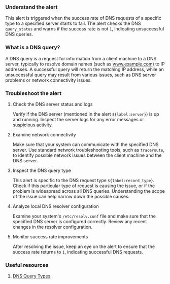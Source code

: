 ### Understand the alert

This alert is triggered when the success rate of DNS requests of a specific type to a specified server starts to fail. The alert checks the DNS `query_status` and warns if the success rate is not `1`, indicating unsuccessful DNS queries.

### What is a DNS query?

A DNS query is a request for information from a client machine to a DNS server, typically to resolve domain names (such as www.example.com) to IP addresses. A successful query will return the matching IP address, while an unsuccessful query may result from various issues, such as DNS server problems or network connectivity issues.

### Troubleshoot the alert

1. Check the DNS server status and logs

   Verify if the DNS server (mentioned in the alert `${label:server}`) is up and running. Inspect the server logs for any error messages or suspicious activity.

2. Examine network connectivity

   Make sure that your system can communicate with the specified DNS server. Use standard network troubleshooting tools, such as `traceroute`, to identify possible network issues between the client machine and the DNS server.

3. Inspect the DNS query type

   This alert is specific to the DNS request type `${label:record_type}`. Check if this particular type of request is causing the issue, or if the problem is widespread across all DNS queries. Understanding the scope of the issue can help narrow down the possible causes.

4. Analyze local DNS resolver configuration

   Examine your system's `/etc/resolv.conf` file and make sure that the specified DNS server is configured correctly. Review any recent changes in the resolver configuration.

5. Monitor success rate improvements

   After resolving the issue, keep an eye on the alert to ensure that the success rate returns to `1`, indicating successful DNS requests.

### Useful resources

1. [DNS Query Types](https://www.cloudflare.com/learning/dns/dns-records/)
